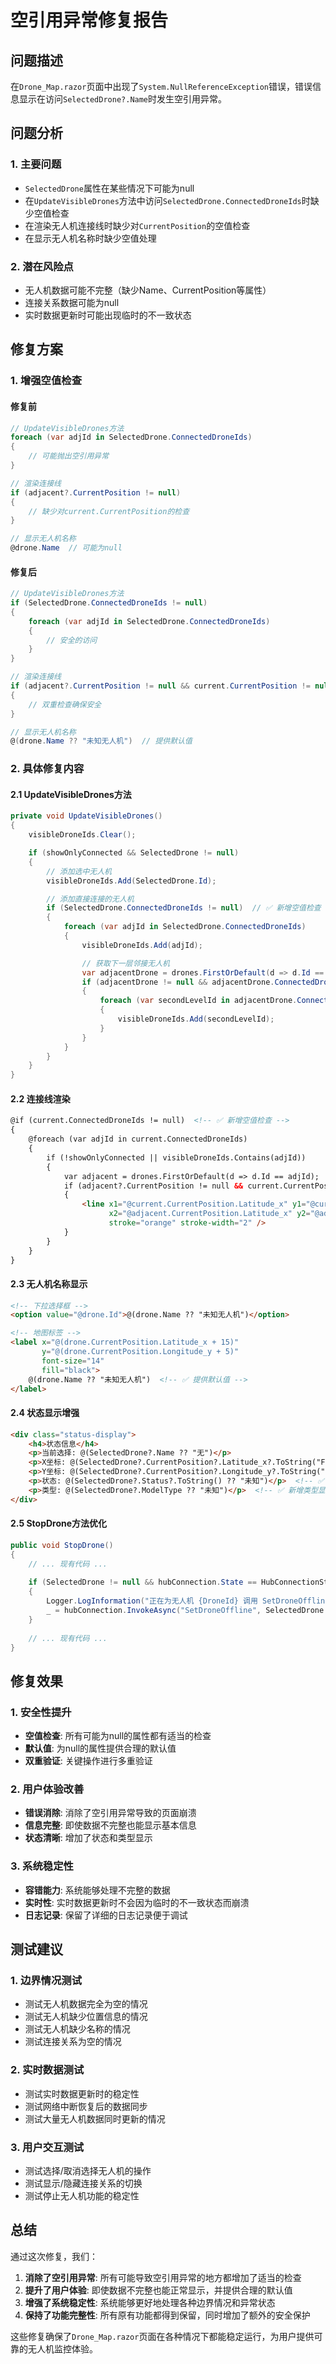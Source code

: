 # 空引用异常修复报告

## 问题描述

在`Drone_Map.razor`页面中出现了`System.NullReferenceException`错误，错误信息显示在访问`SelectedDrone?.Name`时发生空引用异常。

## 问题分析

### 1. 主要问题
- `SelectedDrone`属性在某些情况下可能为null
- 在`UpdateVisibleDrones`方法中访问`SelectedDrone.ConnectedDroneIds`时缺少空值检查
- 在渲染无人机连接线时缺少对`CurrentPosition`的空值检查
- 在显示无人机名称时缺少空值处理

### 2. 潜在风险点
- 无人机数据可能不完整（缺少Name、CurrentPosition等属性）
- 连接关系数据可能为null
- 实时数据更新时可能出现临时的不一致状态

## 修复方案

### 1. 增强空值检查

#### 修复前
```csharp
// UpdateVisibleDrones方法
foreach (var adjId in SelectedDrone.ConnectedDroneIds)
{
    // 可能抛出空引用异常
}

// 渲染连接线
if (adjacent?.CurrentPosition != null)
{
    // 缺少对current.CurrentPosition的检查
}

// 显示无人机名称
@drone.Name  // 可能为null
```

#### 修复后
```csharp
// UpdateVisibleDrones方法
if (SelectedDrone.ConnectedDroneIds != null)
{
    foreach (var adjId in SelectedDrone.ConnectedDroneIds)
    {
        // 安全的访问
    }
}

// 渲染连接线
if (adjacent?.CurrentPosition != null && current.CurrentPosition != null)
{
    // 双重检查确保安全
}

// 显示无人机名称
@(drone.Name ?? "未知无人机")  // 提供默认值
```

### 2. 具体修复内容

#### 2.1 UpdateVisibleDrones方法
```csharp
private void UpdateVisibleDrones()
{
    visibleDroneIds.Clear();

    if (showOnlyConnected && SelectedDrone != null)
    {
        // 添加选中无人机
        visibleDroneIds.Add(SelectedDrone.Id);

        // 添加直接连接的无人机
        if (SelectedDrone.ConnectedDroneIds != null)  // ✅ 新增空值检查
        {
            foreach (var adjId in SelectedDrone.ConnectedDroneIds)
            {
                visibleDroneIds.Add(adjId);

                // 获取下一层邻接无人机
                var adjacentDrone = drones.FirstOrDefault(d => d.Id == adjId);
                if (adjacentDrone != null && adjacentDrone.ConnectedDroneIds != null)  // ✅ 新增空值检查
                {
                    foreach (var secondLevelId in adjacentDrone.ConnectedDroneIds)
                    {
                        visibleDroneIds.Add(secondLevelId);
                    }
                }
            }
        }
    }
}
```

#### 2.2 连接线渲染
```html
@if (current.ConnectedDroneIds != null)  <!-- ✅ 新增空值检查 -->
{
    @foreach (var adjId in current.ConnectedDroneIds)
    {
        if (!showOnlyConnected || visibleDroneIds.Contains(adjId))
        {
            var adjacent = drones.FirstOrDefault(d => d.Id == adjId);
            if (adjacent?.CurrentPosition != null && current.CurrentPosition != null)  <!-- ✅ 双重检查 -->
            {
                <line x1="@current.CurrentPosition.Latitude_x" y1="@current.CurrentPosition.Longitude_y"
                      x2="@adjacent.CurrentPosition.Latitude_x" y2="@adjacent.CurrentPosition.Longitude_y"
                      stroke="orange" stroke-width="2" />
            }
        }
    }
}
```

#### 2.3 无人机名称显示
```html
<!-- 下拉选择框 -->
<option value="@drone.Id">@(drone.Name ?? "未知无人机")</option>

<!-- 地图标签 -->
<label x="@(drone.CurrentPosition.Latitude_x + 15)"
       y="@(drone.CurrentPosition.Longitude_y + 5)"
       font-size="14"
       fill="black">
    @(drone.Name ?? "未知无人机")  <!-- ✅ 提供默认值 -->
</label>
```

#### 2.4 状态显示增强
```html
<div class="status-display">
    <h4>状态信息</h4>
    <p>当前选择: @(SelectedDrone?.Name ?? "无")</p>
    <p>X坐标: @(SelectedDrone?.CurrentPosition?.Latitude_x?.ToString("F4") ?? "未知")</p>
    <p>Y坐标: @(SelectedDrone?.CurrentPosition?.Longitude_y?.ToString("F4") ?? "未知")</p>
    <p>状态: @(SelectedDrone?.Status?.ToString() ?? "未知")</p>  <!-- ✅ 新增状态显示 -->
    <p>类型: @(SelectedDrone?.ModelType ?? "未知")</p>  <!-- ✅ 新增类型显示 -->
</div>
```

#### 2.5 StopDrone方法优化
```csharp
public void StopDrone()
{
    // ... 现有代码 ...
    
    if (SelectedDrone != null && hubConnection.State == HubConnectionState.Connected)
    {
        Logger.LogInformation("正在为无人机 {DroneId} 调用 SetDroneOffline。", SelectedDrone.Id);
        _ = hubConnection.InvokeAsync("SetDroneOffline", SelectedDrone.Id);  // ✅ 使用弃元操作符
    }
    
    // ... 现有代码 ...
}
```

## 修复效果

### 1. 安全性提升
- **空值检查**: 所有可能为null的属性都有适当的检查
- **默认值**: 为null的属性提供合理的默认值
- **双重验证**: 关键操作进行多重验证

### 2. 用户体验改善
- **错误消除**: 消除了空引用异常导致的页面崩溃
- **信息完整**: 即使数据不完整也能显示基本信息
- **状态清晰**: 增加了状态和类型显示

### 3. 系统稳定性
- **容错能力**: 系统能够处理不完整的数据
- **实时性**: 实时数据更新时不会因为临时的不一致状态而崩溃
- **日志记录**: 保留了详细的日志记录便于调试

## 测试建议

### 1. 边界情况测试
- 测试无人机数据完全为空的情况
- 测试无人机缺少位置信息的情况
- 测试无人机缺少名称的情况
- 测试连接关系为空的情况

### 2. 实时数据测试
- 测试实时数据更新时的稳定性
- 测试网络中断恢复后的数据同步
- 测试大量无人机数据同时更新的情况

### 3. 用户交互测试
- 测试选择/取消选择无人机的操作
- 测试显示/隐藏连接关系的切换
- 测试停止无人机功能的稳定性

## 总结

通过这次修复，我们：

1. **消除了空引用异常**: 所有可能导致空引用异常的地方都增加了适当的检查
2. **提升了用户体验**: 即使数据不完整也能正常显示，并提供合理的默认值
3. **增强了系统稳定性**: 系统能够更好地处理各种边界情况和异常状态
4. **保持了功能完整性**: 所有原有功能都得到保留，同时增加了额外的安全保护

这些修复确保了`Drone_Map.razor`页面在各种情况下都能稳定运行，为用户提供可靠的无人机监控体验。 